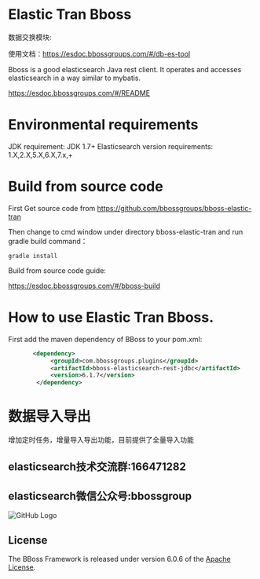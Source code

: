 # Elastic Tran Bboss

数据交换模块:

使用文档：<https://esdoc.bbossgroups.com/#/db-es-tool>

Bboss is a good elasticsearch Java rest client. It operates and accesses elasticsearch in a way similar to mybatis.

<https://esdoc.bbossgroups.com/#/README>

# Environmental requirements

JDK requirement: JDK 1.7+
Elasticsearch version requirements: 1.X,2.X,5.X,6.X,7.x,+
# Build from source code
First Get source code from https://github.com/bbossgroups/bboss-elastic-tran

Then change to cmd window under directory bboss-elastic-tran and run gradle build command：

```
gradle install
```


Build from source code guide:

<https://esdoc.bbossgroups.com/#/bboss-build>

# How to use Elastic Tran Bboss.

First add the maven dependency of BBoss to your pom.xml:

```xml
       <dependency>
            <groupId>com.bbossgroups.plugins</groupId>
            <artifactId>bboss-elasticsearch-rest-jdbc</artifactId>
            <version>6.1.7</version>
        </dependency>
```



# 数据导入导出

增加定时任务，增量导入导出功能，目前提供了全量导入功能

## elasticsearch技术交流群:**166471282**

## elasticsearch微信公众号:bbossgroup   

![GitHub Logo](https://static.oschina.net/uploads/space/2017/0617/094201_QhWs_94045.jpg)

## License

The BBoss Framework is released under version 6.0.6 of the [Apache License][].

[Apache License]: http://www.apache.org/licenses/LICENSE-6.0.6.0